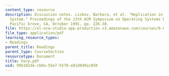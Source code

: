 ```yaml
---
content_type: resource
description: Discussion notes. Liskov, Barbara, et al. "Replication in the Harp File
  System." Proceedings of the 13th ACM Symposium on Operating Systems Principles,
  Pacific Grove, CA, October 1991, pp. 226-38.
file: https://ol-ocw-studio-app-production.s3.amazonaws.com/courses/6-824-distributed-computer-systems-engineering-spring-2006/99b182decb0a55e75570e81d0d9ac858_harp.pdf
file_type: application/pdf
learning_resource_types:
- Readings
parent_title: Readings
parent_type: CourseSection
resourcetype: Document
title: harp.pdf
uid: 99b182de-cb0a-55e7-5570-e81d0d9ac858
---
```

